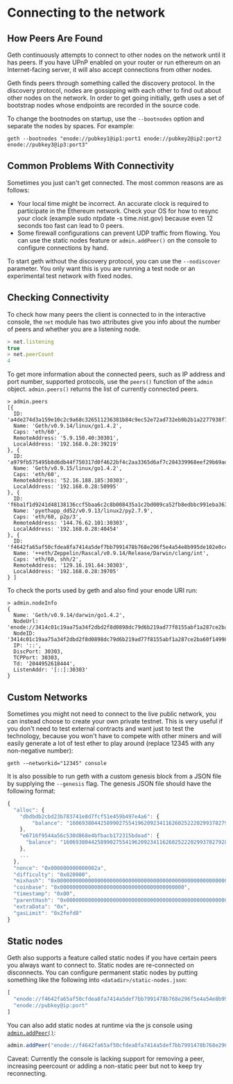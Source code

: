# Connecting to the network 

## How Peers Are Found

Geth continuously attempts to connect to other nodes on the network
until it has peers. If you have UPnP enabled on your router or run
ethereum on an Internet-facing server, it will also accept connections
from other nodes.

Geth finds peers through something called the discovery protocol. In
the discovery protocol, nodes are gossipping with each other to find
out about other nodes on the network. In order to get going initially,
geth uses a set of bootstrap nodes whose endpoints are recorded in the
source code.

To change the bootnodes on startup, use the `--bootnodes` option and
separate the nodes by spaces. For example:

    geth --bootnodes "enode://pubkey1@ip1:port1 enode://pubkey2@ip2:port2 enode://pubkey3@ip3:port3"

## Common Problems With Connectivity

Sometimes you just can't get connected. The most common reasons are
as follows:

- Your local time might be incorrect. An accurate clock is required
  to participate in the Ethereum network.  Check your OS for how to resync
  your clock (example sudo ntpdate -s time.nist.gov) because even 12
  seconds too fast can lead to 0 peers.
- Some firewall configurations can prevent UDP traffic from flowing.
  You can use the static nodes feature or `admin.addPeer()` on the console
  to configure connections by hand.

To start geth without the discovery protocol, you can use the `--nodiscover` parameter. You only want this is you are running a test node or an experimental test network with fixed nodes.

## Checking Connectivity

To check how many peers the client is connected to in the interactive console, the `net` module has two attributes give you info about the number of peers and whether you are a listening node.

```js
> net.listening
true
> net.peerCount
4
```

To get more information about the connected peers, such as IP address and port number, supported protocols, use the `peers()` function of the `admin` object. `admin.peers()` returns the list of currently connected peers.

```
> admin.peers
[{
  ID: 'a4de274d3a159e10c2c9a68c326511236381b84c9ec52e72ad732eb0b2b1a2277938f78593cdbe734e6002bf23114d434a085d260514ab336d4acdc312db671b',
  Name: 'Geth/v0.9.14/linux/go1.4.2',
  Caps: 'eth/60',
  RemoteAddress: '5.9.150.40:30301',
  LocalAddress: '192.168.0.28:39219'
}, {
  ID: 'a979fb575495b8d6db44f750317d0f4622bf4c2aa3365d6af7c284339968eef29b69ad0dce72a4d8db5ebb4968de0e3bec910127f134779fbcb0cb6d3331163c',
  Name: 'Geth/v0.9.15/linux/go1.4.2',
  Caps: 'eth/60',
  RemoteAddress: '52.16.188.185:30303',
  LocalAddress: '192.168.0.28:50995'
}, {
  ID: 'f6ba1f1d9241d48138136ccf5baa6c2c8b008435a1c2bd009ca52fb8edbbc991eba36376beaee9d45f16d5dcbf2ed0bc23006c505d57ffcf70921bd94aa7a172',
  Name: 'pyethapp_dd52/v0.9.13/linux2/py2.7.9',
  Caps: 'eth/60, p2p/3',
  RemoteAddress: '144.76.62.101:30303',
  LocalAddress: '192.168.0.28:40454'
}, {
  ID: 'f4642fa65af50cfdea8fa7414a5def7bb7991478b768e296f5e4a54e8b995de102e0ceae2e826f293c481b5325f89be6d207b003382e18a8ecba66fbaf6416c0',
  Name: '++eth/Zeppelin/Rascal/v0.9.14/Release/Darwin/clang/int',
  Caps: 'eth/60, shh/2',
  RemoteAddress: '129.16.191.64:30303',
  LocalAddress: '192.168.0.28:39705'
} ]

```

To check the ports used by geth and also find your enode URI run:
```
> admin.nodeInfo
{
  Name: 'Geth/v0.9.14/darwin/go1.4.2',
  NodeUrl: 'enode://3414c01c19aa75a34f2dbd2f8d0898dc79d6b219ad77f8155abf1a287ce2ba60f14998a3a98c0cf14915eabfdacf914a92b27a01769de18fa2d049dbf4c17694@[::]:30303',
  NodeID: '3414c01c19aa75a34f2dbd2f8d0898dc79d6b219ad77f8155abf1a287ce2ba60f14998a3a98c0cf14915eabfdacf914a92b27a01769de18fa2d049dbf4c17694',
  IP: '::',
  DiscPort: 30303,
  TCPPort: 30303,
  Td: '2044952618444',
  ListenAddr: '[::]:30303'
}
```


## Custom Networks

Sometimes you might not need to connect to the live public network,
you can instead choose to create your own private testnet. This is
very useful if you don't need to test external contracts and want just
to test the technology, because you won't have to compete with other
miners and will easily generate a lot of test ether to play around
(replace 12345 with any non-negative number):

	geth -—networkid="12345" console

It is also possible to run geth with a custom genesis block from a JSON file
by supplying the `--genesis` flag. The genesis JSON file should have the following
format:

```js
{
  "alloc": {
    "dbdbdb2cbd23b783741e8d7fcf51e459b497e4a6": { 
        "balance": "1606938044258990275541962092341162602522202993782792835301376"
    },
    "e6716f9544a56c530d868e4bfbacb172315bdead": {
      "balance": "1606938044258990275541962092341162602522202993782792835301376"
    },
    ...
  },
  "nonce": "0x000000000000002a",
  "difficulty": "0x020000",
  "mixhash": "0x0000000000000000000000000000000000000000000000000000000000000000",
  "coinbase": "0x0000000000000000000000000000000000000000",
  "timestamp": "0x00",
  "parentHash": "0x0000000000000000000000000000000000000000000000000000000000000000",
  "extraData": "0x",
  "gasLimit": "0x2fefd8"
}
``` 

## Static nodes

Geth also supports a feature called static nodes if you have certain
peers you always want to connect to. Static nodes are re-connected
on disconnects. You can configure permanent static nodes by putting something like
the following into `<datadir>/static-nodes.json`:

```js
[
  "enode://f4642fa65af50cfdea8fa7414a5def7bb7991478b768e296f5e4a54e8b995de102e0ceae2e826f293c481b5325f89be6d207b003382e18a8ecba66fbaf6416c0@33.4.2.1:30303",
  "enode://pubkey@ip:port"
]
```

You can also add static nodes at runtime via the js console using [`admin.addPeer()`](https://github.com/ethereum/go-ethereum/wiki/JavaScript-Console#addpeer):

```js
admin.addPeer("enode://f4642fa65af50cfdea8fa7414a5def7bb7991478b768e296f5e4a54e8b995de102e0ceae2e826f293c481b5325f89be6d207b003382e18a8ecba66fbaf6416c0@33.4.2.1:30303")
```

Caveat: Currently the console is lacking support for removing a peer, increasing peercount or adding a non-static peer but not to keep try reconnecting.
